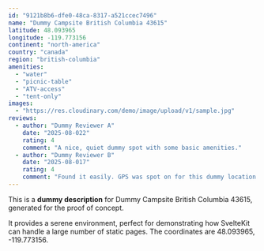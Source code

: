 ```yaml
---
id: "9121b8b6-dfe0-48ca-8317-a521ccec7496"
name: "Dummy Campsite British Columbia 43615"
latitude: 48.093965
longitude: -119.773156
continent: "north-america"
country: "canada"
region: "british-columbia"
amenities:
  - "water"
  - "picnic-table"
  - "ATV-access"
  - "tent-only"
images:
  - "https://res.cloudinary.com/demo/image/upload/v1/sample.jpg"
reviews:
  - author: "Dummy Reviewer A"
    date: "2025-08-022"
    rating: 4
    comment: "A nice, quiet dummy spot with some basic amenities."
  - author: "Dummy Reviewer B"
    date: "2025-08-017"
    rating: 4
    comment: "Found it easily. GPS was spot on for this dummy location."
---
```


This is a **dummy description** for Dummy Campsite British Columbia 43615, generated for the proof of concept.

It provides a serene environment, perfect for demonstrating how SvelteKit can handle a large number of static pages. The coordinates are 48.093965, -119.773156.
